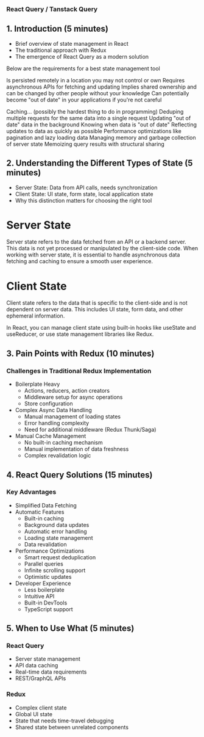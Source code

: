 ### React Query / Tanstack Query

## 1. Introduction (5 minutes)

- Brief overview of state management in React
- The traditional approach with Redux
- The emergence of React Query as a modern solution

Below are the requirements for a best state management tool

Is persisted remotely in a location you may not control or own
Requires asynchronous APIs for fetching and updating
Implies shared ownership and can be changed by other people without your knowledge
Can potentially become "out of date" in your applications if you're not careful

Caching... (possibly the hardest thing to do in programming)
Deduping multiple requests for the same data into a single request
Updating "out of date" data in the background
Knowing when data is "out of date"
Reflecting updates to data as quickly as possible
Performance optimizations like pagination and lazy loading data
Managing memory and garbage collection of server state
Memoizing query results with structural sharing

## 2. Understanding the Different Types of State (5 minutes)

- Server State: Data from API calls, needs synchronization
- Client State: UI state, form state, local application state
- Why this distinction matters for choosing the right tool

# Server State

Server state refers to the data fetched from an API or a backend server. This data is not yet processed or manipulated by the client-side code. When working with server state, it is essential to handle asynchronous data fetching and caching to ensure a smooth user experience.

# Client State

Client state refers to the data that is specific to the client-side and is not dependent on server data. This includes UI state, form data, and other ephemeral information.

In React, you can manage client state using built-in hooks like useState and useReducer, or use state management libraries like Redux.

## 3. Pain Points with Redux (10 minutes)

### Challenges in Traditional Redux Implementation

- Boilerplate Heavy
  - Actions, reducers, action creators
  - Middleware setup for async operations
  - Store configuration
- Complex Async Data Handling
  - Manual management of loading states
  - Error handling complexity
  - Need for additional middleware (Redux Thunk/Saga)
- Manual Cache Management
  - No built-in caching mechanism
  - Manual implementation of data freshness
  - Complex revalidation logic

## 4. React Query Solutions (15 minutes)

### Key Advantages

- Simplified Data Fetching
- Automatic Features
  - Built-in caching
  - Background data updates
  - Automatic error handling
  - Loading state management
  - Data revalidation
- Performance Optimizations
  - Smart request deduplication
  - Parallel queries
  - Infinite scrolling support
  - Optimistic updates
- Developer Experience
  - Less boilerplate
  - Intuitive API
  - Built-in DevTools
  - TypeScript support

## 5. When to Use What (5 minutes)

### React Query

- Server state management
- API data caching
- Real-time data requirements
- REST/GraphQL APIs

### Redux

- Complex client state
- Global UI state
- State that needs time-travel debugging
- Shared state between unrelated components
